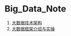 # Big_Data_Note

1. [大数据技术架构](https://baijiahao.baidu.com/s?id=1725750501708712603&wfr=spider&for=pc)
2. [大数据框架介绍与实操](https://blog.csdn.net/weixin_42819452/article/details/126617002)